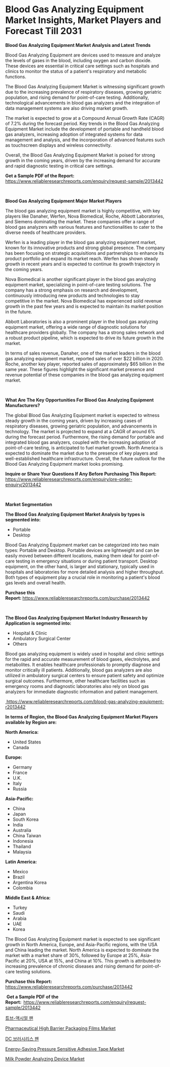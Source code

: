 <p><h1>Blood Gas Analyzing Equipment Market Insights, Market Players and Forecast Till 2031</h1></p><p><strong>Blood Gas Analyzing Equipment Market Analysis and Latest Trends</strong></p>
<p><p>Blood Gas Analyzing Equipment are devices used to measure and analyze the levels of gases in the blood, including oxygen and carbon dioxide. These devices are essential in critical care settings such as hospitals and clinics to monitor the status of a patient's respiratory and metabolic functions.</p><p>The Blood Gas Analyzing Equipment Market is witnessing significant growth due to the increasing prevalence of respiratory diseases, growing geriatric population, and rising demand for point-of-care testing. Additionally, technological advancements in blood gas analyzers and the integration of data management systems are also driving market growth.</p><p>The market is expected to grow at a Compound Annual Growth Rate (CAGR) of 7.2% during the forecast period. Key trends in the Blood Gas Analyzing Equipment Market include the development of portable and handheld blood gas analyzers, increasing adoption of integrated systems for data management and analysis, and the incorporation of advanced features such as touchscreen displays and wireless connectivity.</p><p>Overall, the Blood Gas Analyzing Equipment Market is poised for strong growth in the coming years, driven by the increasing demand for accurate and rapid diagnostic testing in critical care settings.</p></p>
<p><strong>Get a Sample PDF of the Report:&nbsp;</strong> <a href="https://www.reliableresearchreports.com/enquiry/request-sample/2013442">https://www.reliableresearchreports.com/enquiry/request-sample/2013442</a></p>
<p>&nbsp;</p>
<p><strong>Blood Gas Analyzing Equipment Major Market Players</strong></p>
<p><p>The blood gas analyzing equipment market is highly competitive, with key players like Danaher, Werfen, Nova Biomedical, Roche, Abbott Laboratories, and Siemens dominating the market. These companies offer a range of blood gas analyzers with various features and functionalities to cater to the diverse needs of healthcare providers.</p><p>Werfen is a leading player in the blood gas analyzing equipment market, known for its innovative products and strong global presence. The company has been focusing on strategic acquisitions and partnerships to enhance its product portfolio and expand its market reach. Werfen has shown steady growth in recent years and is expected to continue its growth trajectory in the coming years.</p><p>Nova Biomedical is another significant player in the blood gas analyzing equipment market, specializing in point-of-care testing solutions. The company has a strong emphasis on research and development, continuously introducing new products and technologies to stay competitive in the market. Nova Biomedical has experienced solid revenue growth in the past few years and is expected to maintain its market position in the future.</p><p>Abbott Laboratories is also a prominent player in the blood gas analyzing equipment market, offering a wide range of diagnostic solutions for healthcare providers globally. The company has a strong sales network and a robust product pipeline, which is expected to drive its future growth in the market.</p><p>In terms of sales revenue, Danaher, one of the market leaders in the blood gas analyzing equipment market, reported sales of over $22 billion in 2020. Roche, another key player, reported sales of approximately $65 billion in the same year. These figures highlight the significant market presence and revenue potential of these companies in the blood gas analyzing equipment market.</p></p>
<p>&nbsp;</p>
<p><strong>What Are The Key Opportunities For Blood Gas Analyzing Equipment Manufacturers?</strong></p>
<p><p>The global Blood Gas Analyzing Equipment market is expected to witness steady growth in the coming years, driven by increasing cases of respiratory diseases, growing geriatric population, and advancements in technology. The market is projected to expand at a CAGR of around 6% during the forecast period. Furthermore, the rising demand for portable and integrated blood gas analyzers, coupled with the increasing adoption of point-of-care testing, is anticipated to fuel market growth. North America is expected to dominate the market due to the presence of key players and well-established healthcare infrastructure. Overall, the future outlook for the Blood Gas Analyzing Equipment market looks promising.</p></p>
<p><strong>Inquire or Share Your Questions If Any Before Purchasing This Report:</strong> <a href="https://www.reliableresearchreports.com/enquiry/pre-order-enquiry/2013442">https://www.reliableresearchreports.com/enquiry/pre-order-enquiry/2013442</a></p>
<p>&nbsp;</p>
<p><strong>Market Segmentation</strong></p>
<p><strong>The Blood Gas Analyzing Equipment Market Analysis by types is segmented into:</strong></p>
<p><ul><li>Portable</li><li>Desktop</li></ul></p>
<p><p>Blood Gas Analyzing Equipment market can be categorized into two main types: Portable and Desktop. Portable devices are lightweight and can be easily moved between different locations, making them ideal for point-of-care testing in emergency situations or during patient transport. Desktop equipment, on the other hand, is larger and stationary, typically used in hospitals and laboratories for more detailed analysis and higher throughput. Both types of equipment play a crucial role in monitoring a patient's blood gas levels and overall health.</p></p>
<p><strong>Purchase this Report:&nbsp;</strong><a href="https://www.reliableresearchreports.com/purchase/2013442">https://www.reliableresearchreports.com/purchase/2013442</a></p>
<p>&nbsp;</p>
<p><strong>The Blood Gas Analyzing Equipment Market Industry Research by Application is segmented into:</strong></p>
<p><ul><li>Hospital & Clinic</li><li>Ambulatory Surgical Center</li><li>Others</li></ul></p>
<p><p>Blood gas analyzing equipment is widely used in hospital and clinic settings for the rapid and accurate measurement of blood gases, electrolytes, and metabolites. It enables healthcare professionals to promptly diagnose and monitor critically ill patients. Additionally, blood gas analyzers are also utilized in ambulatory surgical centers to ensure patient safety and optimize surgical outcomes. Furthermore, other healthcare facilities such as emergency rooms and diagnostic laboratories also rely on blood gas analyzers for immediate diagnostic information and patient management.</p></p>
<p><a href="https://www.reliableresearchreports.com/blood-gas-analyzing-equipment-r2013442">&nbsp;https://www.reliableresearchreports.com/blood-gas-analyzing-equipment-r2013442</a></p>
<p><strong>In terms of Region, the Blood Gas Analyzing Equipment Market Players available by Region are:</strong></p>
<p>
    <p> <strong> North America: </strong>
        <ul>
            <li>United States</li>
            <li>Canada</li>
        </ul>
        </p> 
    <p> <strong> Europe: </strong>
        <ul>
            <li>Germany</li>
            <li>France</li>
            <li>U.K.</li>
            <li>Italy</li>
            <li>Russia</li>
        </ul>
        </p> 
    <p> <strong> Asia-Pacific: </strong>
        <ul>
            <li>China</li>
            <li>Japan</li>
            <li>South Korea</li>
            <li>India</li>
            <li>Australia</li>
            <li>China Taiwan</li>
            <li>Indonesia</li>
            <li>Thailand</li>
            <li>Malaysia</li>
        </ul>
        </p> 
    <p> <strong> Latin America: </strong>
        <ul>
            <li>Mexico</li>
            <li>Brazil</li>
            <li>Argentina Korea</li>
            <li>Colombia</li>
        </ul>
        </p> 
    <p> <strong> Middle East & Africa: </strong>
        <ul>
            <li>Turkey</li>
            <li>Saudi</li>
            <li>Arabia</li>
            <li>UAE</li>
            <li>Korea</li>
        </ul>
    </p>
    </p>
<p><p>The Blood Gas Analyzing Equipment market is expected to see significant growth in North America, Europe, and Asia-Pacific regions, with the USA and China leading the market. North America is expected to dominate the market with a market share of 30%, followed by Europe at 25%, Asia-Pacific at 20%, USA at 15%, and China at 10%. This growth is attributed to increasing prevalence of chronic diseases and rising demand for point-of-care testing solutions.</p></p>
<p><strong>Purchase this Report: </strong><a href="https://www.reliableresearchreports.com/purchase/2013442">https://www.reliableresearchreports.com/purchase/2013442</a></p>
<p>&nbsp;<strong>Get a Sample PDF of the Report:&nbsp;&nbsp;</strong><a href="https://www.reliableresearchreports.com/enquiry/request-sample/2013442">https://www.reliableresearchreports.com/enquiry/request-sample/2013442</a></p>
<p><strong></strong></p>
<p><p><a href="https://github.com/royErdmtyan906778/Market-Research-Report-List-1/blob/main/695106341898.md">튜브-액시얼 팬</a></p><p><a href="https://issuu.com/reportprime-2/docs/pharmaceutical-high-barrier-packaging-films-market">Pharmaceutical High Barrier Packaging Films Market</a></p><p><a href="https://github.com/valroy852/Market-Research-Report-List-1/blob/main/388184941899.md">DC 브러시리스 팬</a></p><p><a href="https://issuu.com/reportprime-2/docs/energy-saving-pressure-sensitive-adhesive-tape-mar">Energy-Saving Pressure Sensitive Adhesive Tape Market</a></p><p><a href="https://github.com/kathiaseamanalvaradovlprc2h/Market-Research-Report-List-2/blob/main/milk-powder-analyzing-device-market.md">Milk Powder Analyzing Device Market</a></p></p>